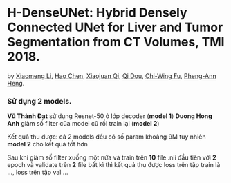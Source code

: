 # H-DenseUNet: Hybrid Densely Connected UNet for Liver and Tumor Segmentation from CT Volumes, TMI 2018. 
by [Xiaomeng Li](https://scholar.google.com/citations?user=uVTzPpoAAAAJ&hl=en), [Hao Chen](http://appsrv.cse.cuhk.edu.hk/~hchen/), [Xiaojuan Qi](https://xjqi.github.io/), [Qi Dou](http://appsrv.cse.cuhk.edu.hk/~qdou/), [Chi-Wing Fu](http://www.cse.cuhk.edu.hk/~cwfu/), [Pheng-Ann Heng](http://www.cse.cuhk.edu.hk/~pheng/). 


### Sử dụng 2 models.
__Vũ Thành Đạt__ sử dụng Resnet-50 ở lớp decoder (__model 1__)
__Duong Hong Anh__ giảm số filter của model cũ rồi train lại (__model 2__)

Kết quả thu được: cả 2 models đều có số param khoảng 9M tuy nhiên __model 2__ cho kết quả tốt hơn

Sau khi giảm số filter xuống một nửa và train trên __10__ file .nii đầu tiên với __2__ epoch và validate trên __2__ file bất kì thì kết quả thu được loss trên tập train là ..., loss trên tập val ...

